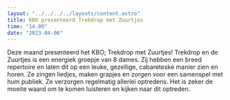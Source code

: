 ```yaml
---
layout: "../../../../layouts/content.astro"
title: KBO presenteerd Trekdrop met Zuurtjes
time: "14.00"
date: "2023-04-06"
---
```


Deze maand presenteerd het KBO; Trekdrop met Zuurtjes!
Trekdrop en de Zuurtjes is een energiek groepje van 8 dames.
Zij hebben een breed repertoire en laten dit op een leuke, gezellige,
cabareteske manier zien en horen.
Ze zingen liedjes, maken grapjes en zorgen voor een samenspel met hum publiek. Ze verzorgen regelmatig allerlei optredens.
Het is zeker de moeite waard om te komen luisteren en kijken naar dit optreden.
